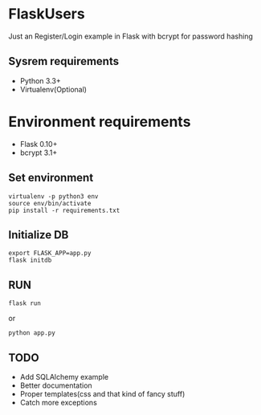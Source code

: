 # FlaskUsers

Just an Register/Login example in Flask with bcrypt for password hashing

## Sysrem requirements
* Python 3.3+
* Virtualenv(Optional)

# Environment requirements
* Flask 0.10+
* bcrypt 3.1+

## Set environment
```
virtualenv -p python3 env
source env/bin/activate
pip install -r requirements.txt
```

## Initialize DB
```
export FLASK_APP=app.py
flask initdb
```

## RUN
```
flask run
```
or
```
python app.py
```

## TODO
* Add SQLAlchemy example
* Better documentation
* Proper templates(css and that kind of fancy stuff)
* Catch more exceptions
